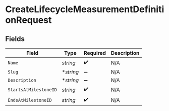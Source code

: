 # CreateLifecycleMeasurementDefinitionRequest


## Fields

| Field                 | Type                  | Required              | Description           |
| --------------------- | --------------------- | --------------------- | --------------------- |
| `Name`                | *string*              | :heavy_check_mark:    | N/A                   |
| `Slug`                | **string*             | :heavy_minus_sign:    | N/A                   |
| `Description`         | **string*             | :heavy_minus_sign:    | N/A                   |
| `StartsAtMilestoneID` | *string*              | :heavy_check_mark:    | N/A                   |
| `EndsAtMilestoneID`   | *string*              | :heavy_check_mark:    | N/A                   |